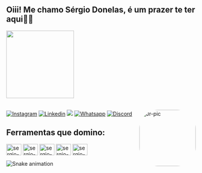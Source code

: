 ## Oiii! Me chamo Sérgio Donelas, é um prazer te ter aqui🤖👋
<div>
  <a href="https://github.com/sergiodornelas">
  <img height="180em" src="https://github-readme-stats.vercel.app/api?username=sergiodornelas&show_icons=true&theme=radical"/><img height="180em"/>
</div>

<div> <br>

[![Instagram](https://img.shields.io/badge/Instagram-E4405F?style=for-the-badge&logo=instagram&logoColor=white)](https://www.instagram.com/dornelas.http/) 
[![Linkedin](https://img.shields.io/badge/LinkedIn-0077B5?style=for-the-badge&logo=linkedin&logoColor=white)](https://www.linkedin.com/in/sérgio-dornelas-ba3946234/) 
<a href = "mailto:sergiodornelasdev@gmail.com"><img src="https://img.shields.io/badge/Gmail-D14836?style=for-the-badge&logo=gmail&logoColor=white"></a>
[![Whatsapp](https://img.shields.io/badge/WhatsApp-25D366?style=for-the-badge&logo=whatsapp&logoColor=white)](https://api.whatsapp.com/send?phone=5581998718925&text=Ola!%20tudo%20bem%3F) 
[![Discord](https://img.shields.io/badge/Discord-7289DA?style=for-the-badge&logo=discord&logoColor=white )](https://discord.com/users/962411748894310491) 
<img align="right" alt="Jr-pic" height="150" style="border-radius:50px;" src="https://user-images.githubusercontent.com/110427773/187564483-25cdea51-1996-40a9-86cc-3c8ad9b2f42c.png">
</div>

## Ferramentas que domino: 


<div style="">
<img align="center" alt="sergio-HTML" height="30" width="40" src="https://cdn.jsdelivr.net/gh/devicons/devicon/icons/html5/html5-original.svg">
<img align="center" alt="sergio-CSS" height="30" width="40" src="https://cdn.jsdelivr.net/gh/devicons/devicon/icons/css3/css3-original.svg">
<img align="center" alt="sergio-GIT" height="30" width="40" src="https://cdn.jsdelivr.net/gh/devicons/devicon/icons/git/git-original.svg">
<img align="center" alt="sergio-GIT" height="30" width="40" src="https://cdn.jsdelivr.net/gh/devicons/devicon/icons/javascript/javascript-original.svg">
<img align="center" alt="sergio-GIT" height="30" width="40" src="https://cdn.jsdelivr.net/gh/devicons/devicon/icons/cucumber/cucumber-plain.svg">

  
    


  
![Snake animation](https://github.com/sergiodornelas/sergiodornelas/blob/output/github-contribution-grid-snake.svg)
 
